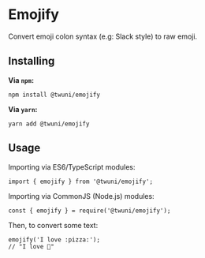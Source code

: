 # Emojify

Convert emoji colon syntax (e.g: Slack style) to raw emoji.

## Installing

**Via `npm`:**

```
npm install @twuni/emojify
```

**Via `yarn`:**

```
yarn add @twuni/emojify
```

## Usage

Importing via ES6/TypeScript modules:

```
import { emojify } from '@twuni/emojify';
```

Importing via CommonJS (Node.js) modules:

```
const { emojify } = require('@twuni/emojify');
```

Then, to convert some text:

```
emojify('I love :pizza:');
// "I love 🍕"
```
